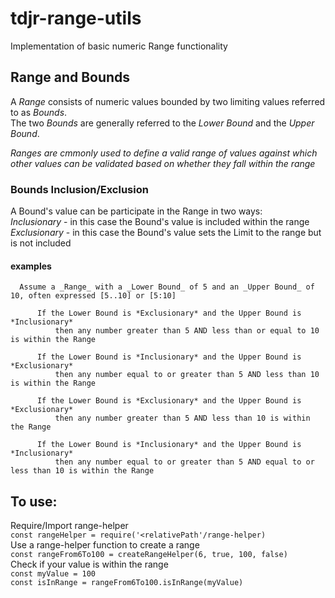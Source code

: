 # tdjr-range-utils

Implementation of basic numeric Range functionality

## Range and Bounds
A _Range_ consists of numeric values bounded by two limiting values referred to as _Bounds_.  
The two _Bounds_ are generally referred to the _Lower Bound_ and the _Upper Bound_.  

_Ranges are cmmonly used to define a valid range of values against which other values can be validated based on whether they fall within the range_  

### Bounds Inclusion/Exclusion
A Bound's value can be participate in the Range in two ways:  
  *Inclusionary* - in this case the Bound's value is included within the range  
  *Exclusionary* - in this case the Bound's value sets the Limit to the range but is not included  
   
  #### examples
      Assume a _Range_ with a _Lower Bound_ of 5 and an _Upper Bound_ of 10, often expressed [5..10] or [5:10]  
        
          If the Lower Bound is *Exclusionary* and the Upper Bound is *Inclusionary*  
              then any number greater than 5 AND less than or equal to 10 is within the Range  
                
          If the Lower Bound is *Inclusionary* and the Upper Bound is *Exclusionary*  
              then any number equal to or greater than 5 AND less than 10 is within the Range  
                
          If the Lower Bound is *Exclusionary* and the Upper Bound is *Exclusionary* 
              then any number greater than 5 AND less than 10 is within the Range  
                
          If the Lower Bound is *Inclusionary* and the Upper Bound is *Inclusionary*  
              then any number equal to or greater than 5 AND equal to or less than 10 is within the Range  
   
 ## To use:  
  Require/Import range-helper  
      `const rangeHelper = require('<relativePath'/range-helper)`   
  Use a range-helper function to create a range  
      `const rangeFrom6To100 = createRangeHelper(6, true, 100, false)`  
  Check if your value is within the range  
      `const myValue = 100`   
      `const isInRange = rangeFrom6To100.isInRange(myValue)`  
      
